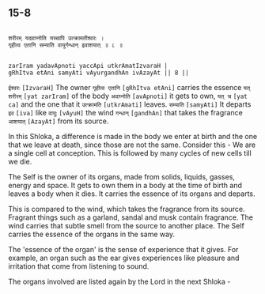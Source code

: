 ## 15-8


```shloka-sa

शरीरम् यदवाप्नोति यच्चापि उत्क्रामतीश्वरः ।
गृहीत्व एतानि सम्याति वायुर्गन्धान् इवाशयात् ॥ ८ ॥

```
```shloka-sa-hk

zarIram yadavApnoti yaccApi utkrAmatIzvaraH |
gRhItva etAni samyAti vAyurgandhAn ivAzayAt || 8 ||

```
`ईश्वरः` `[IzvaraH]` The owner `गृहीत्व एतानि` `[gRhItva etAni]` carries the essence `यत् शरीरम्` `[yat zarIram]` of the body `अवाप्नोति` `[avApnoti]` it gets to own, `यत् च` `[yat ca]` and the one that it `उत्क्रामति` `[utkrAmati]` leaves. `सम्याति` `[samyAti]` It departs `इव` `[iva]` like `वायुः` `[vAyuH]` the wind `गन्धान्` `[gandhAn]` that takes the fragrance `आशयात्` `[AzayAt]` from its source.

In this Shloka, a difference is made in the body we enter at birth and the one that we leave at death, since those are not the same. Consider this - We are a single cell at conception. This is followed by many cycles of new cells till we die.

The Self is the owner of its organs, made from solids, liquids, gasses, energy and space. It gets to own them in a body at the time of birth and leaves a body when it dies. It carries the essence of its organs and departs. 

This is compared to the wind, which takes the fragrance from its source. Fragrant things such as a garland, sandal and musk contain fragrance. The wind carries that subtle smell from the source to another place. The Self carries the essence of the organs in the same way.

The 'essence of the organ' is the sense of experience that it gives. For example, an organ such as the ear gives experiences like pleasure and irritation that come from listening to sound.

The organs involved are listed again by the Lord in the next Shloka -


